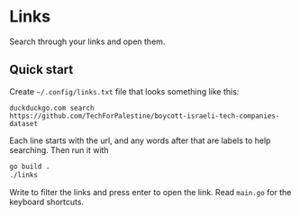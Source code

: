 # Links

Search through your links and open them.

## Quick start

Create `~/.config/links.txt` file that looks something like this:

```
duckduckgo.com search
https://github.com/TechForPalestine/boycott-israeli-tech-companies-dataset
```

Each line starts with the url, and any words after that are labels to help searching. Then run it with

```sh
go build .
./links
```

Write to filter the links and press enter to open the link. Read `main.go` for the keyboard shortcuts.
